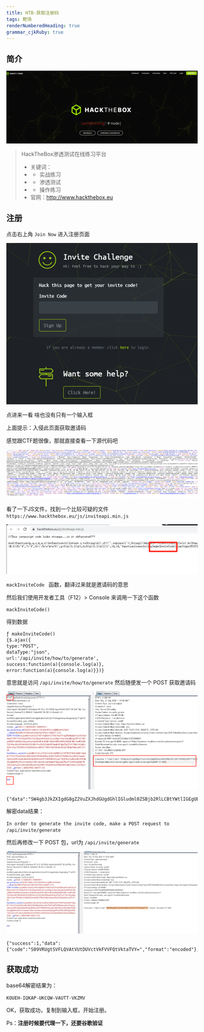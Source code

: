 ```yaml
---
title: HTB-获取注册码 
tags: 靶场
renderNumberedHeading: true
grammar_cjkRuby: true
---
```



## 简介
![](https://raw.githubusercontent.com/MrHatSec/MrHatSec.github.io/assets/MrHat/1600770158433.png)

> HackTheBox渗透测试在线练习平台
> - 关键词：
>  - - 实战练习 
> - - 渗透测试
> - - 操作练习
>- 官网：http://www.hackthebox.eu

## 注册

点击右上角 `Join Now` 进入注册页面

![注册页面](https://raw.githubusercontent.com/MrHatSec/MrHatSec.github.io/assets/MrHat/1600770892792.png)

点进来一看  啥也没有只有一个输入框

上面提示：入侵此页面获取邀请码 

感觉跟CTF题很像，那就直接查看一下源代码吧

![](https://raw.githubusercontent.com/MrHatSec/MrHatSec.github.io/assets/MrHat/1600771700705.png)

看了一下JS文件，找到一个比较可疑的文件 `https://www.hackthebox.eu/js/inviteapi.min.js`

![](https://raw.githubusercontent.com/MrHatSec/MrHatSec.github.io/assets/MrHat/1600771783444.png)

`mackInviteCode ` 函数，翻译过来就是邀请码的意思

然后我们使用开发者工具（F12）> Console 来调用一下这个函数

```
mackInviteCode()

```
得到数据

```json?linenums
ƒ makeInviteCode()
{$.ajax({
type:"POST",
dataType:"json",
url:'/api/invite/how/to/generate', 
success:function(a){console.log(a)},
error:function(a){console.log(a)}})}
```
意思就是访问 `/api/invite/how/to/generate` 然后随便发一个 POST 获取邀请码

![](https://raw.githubusercontent.com/MrHatSec/MrHatSec.github.io/assets/MrHat/1600773148731.png)

```
{"data":"SW4gb3JkZXIgdG8gZ2VuZXJhdGUgdGhlIGludml0ZSBjb2RlLCBtYWtlIGEgUE9TVCByZXF1ZXN0IHRvIC9hcGkvaW52aXRlL2dlbmVyYXRl","enctype":"BASE64"

```
解密data结果：

`In order to generate the invite code, make a POST request to /api/invite/generate`

然后再修改一下 POST 包，url为 `/api/invite/generate` 

![](https://raw.githubusercontent.com/MrHatSec/MrHatSec.github.io/assets/MrHat/1600773432200.png)

```
{"success":1,"data":{"code":"S09VRUgtSVFLQVAtVUtDUVctVkFVVFQtVktaTVY=","format":"encoded"},"0":200}

```

## 获取成功

base64解密结果为：

`KOUEH-IQKAP-UKCQW-VAUTT-VKZMV`


OK，获取成功，复制到输入框，开始注册。

Ps：**注册时候要代理一下，还要谷歌验证** 
